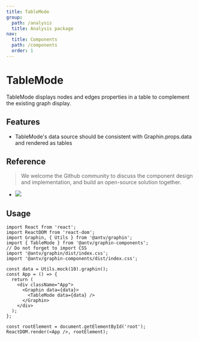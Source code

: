 ```yaml
---
title: TableMode
group:
  path: /analysis
  title: Analysis package
nav:
  title: Components
  path: /components
  order: 1
---
```


# TableMode

TableMode displays nodes and edges properties in a table to complement the existing graph display.

## Features

- TableMode's data source should be consistent with Graphin.props.data and rendered as tables

## Reference

> We welcome the Github community to discuss the component design and implementation, and build an open-source solution together.

- ![](https://gw.alipayobjects.com/mdn/rms_402c1a/afts/img/A*iNtkTIpsuKYAAAAAAAAAAAAAARQnAQ)

## Usage

```tsx | pure
import React from 'react';
import ReactDOM from 'react-dom';
import Graphin, { Utils } from '@antv/graphin';
import { TableMode } from '@antv/graphin-components';
// Do not forget to import CSS
import '@antv/graphin/dist/index.css';
import '@antv/graphin-components/dist/index.css';

const data = Utils.mock(10).graphin();
const App = () => {
  return (
    <div className="App">
      <Graphin data={data}>
        <TableMode data={data} />
      </Graphin>
    </div>
  );
};

const rootElement = document.getElementById('root');
ReactDOM.render(<App />, rootElement);
```
